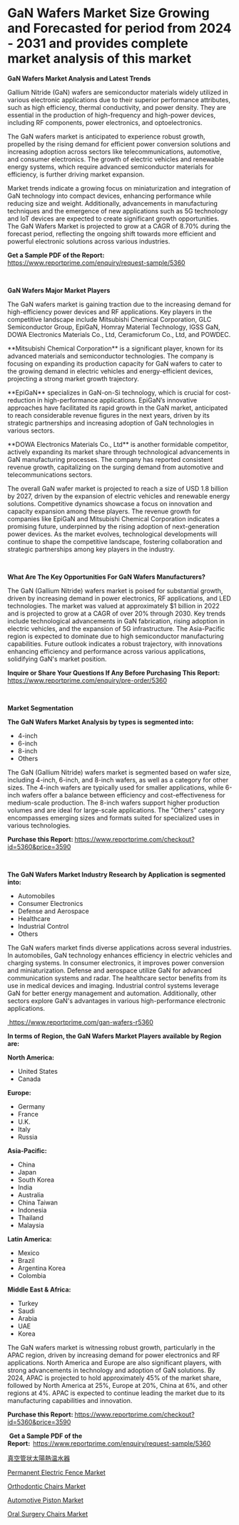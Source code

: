 <p><h1>GaN Wafers Market Size Growing and Forecasted for period from 2024 - 2031 and provides complete market analysis of this market</h1></p><p><strong>GaN Wafers Market Analysis and Latest Trends</strong></p>
<p><p>Gallium Nitride (GaN) wafers are semiconductor materials widely utilized in various electronic applications due to their superior performance attributes, such as high efficiency, thermal conductivity, and power density. They are essential in the production of high-frequency and high-power devices, including RF components, power electronics, and optoelectronics.</p><p>The GaN wafers market is anticipated to experience robust growth, propelled by the rising demand for efficient power conversion solutions and increasing adoption across sectors like telecommunications, automotive, and consumer electronics. The growth of electric vehicles and renewable energy systems, which require advanced semiconductor materials for efficiency, is further driving market expansion.</p><p>Market trends indicate a growing focus on miniaturization and integration of GaN technology into compact devices, enhancing performance while reducing size and weight. Additionally, advancements in manufacturing techniques and the emergence of new applications such as 5G technology and IoT devices are expected to create significant growth opportunities. The GaN Wafers Market is projected to grow at a CAGR of 8.70% during the forecast period, reflecting the ongoing shift towards more efficient and powerful electronic solutions across various industries.</p></p>
<p><strong>Get a Sample PDF of the Report:&nbsp;</strong> <a href="https://www.reportprime.com/enquiry/request-sample/5360">https://www.reportprime.com/enquiry/request-sample/5360</a></p>
<p>&nbsp;</p>
<p><strong>GaN Wafers Major Market Players</strong></p>
<p><p>The GaN wafers market is gaining traction due to the increasing demand for high-efficiency power devices and RF applications. Key players in the competitive landscape include Mitsubishi Chemical Corporation, GLC Semiconductor Group, EpiGaN, Homray Material Technology, IGSS GaN, DOWA Electronics Materials Co., Ltd, Ceramicforum Co., Ltd, and POWDEC. </p><p>**Mitsubishi Chemical Corporation** is a significant player, known for its advanced materials and semiconductor technologies. The company is focusing on expanding its production capacity for GaN wafers to cater to the growing demand in electric vehicles and energy-efficient devices, projecting a strong market growth trajectory.</p><p>**EpiGaN** specializes in GaN-on-Si technology, which is crucial for cost-reduction in high-performance applications. EpiGaN’s innovative approaches have facilitated its rapid growth in the GaN market, anticipated to reach considerable revenue figures in the next years, driven by its strategic partnerships and increasing adoption of GaN technologies in various sectors.</p><p>**DOWA Electronics Materials Co., Ltd** is another formidable competitor, actively expanding its market share through technological advancements in GaN manufacturing processes. The company has reported consistent revenue growth, capitalizing on the surging demand from automotive and telecommunications sectors.</p><p>The overall GaN wafer market is projected to reach a size of USD 1.8 billion by 2027, driven by the expansion of electric vehicles and renewable energy solutions. Competitive dynamics showcase a focus on innovation and capacity expansion among these players. The revenue growth for companies like EpiGaN and Mitsubishi Chemical Corporation indicates a promising future, underpinned by the rising adoption of next-generation power devices. As the market evolves, technological developments will continue to shape the competitive landscape, fostering collaboration and strategic partnerships among key players in the industry.</p></p>
<p>&nbsp;</p>
<p><strong>What Are The Key Opportunities For GaN Wafers Manufacturers?</strong></p>
<p><p>The GaN (Gallium Nitride) wafers market is poised for substantial growth, driven by increasing demand in power electronics, RF applications, and LED technologies. The market was valued at approximately $1 billion in 2022 and is projected to grow at a CAGR of over 20% through 2030. Key trends include technological advancements in GaN fabrication, rising adoption in electric vehicles, and the expansion of 5G infrastructure. The Asia-Pacific region is expected to dominate due to high semiconductor manufacturing capabilities. Future outlook indicates a robust trajectory, with innovations enhancing efficiency and performance across various applications, solidifying GaN's market position.</p></p>
<p><strong>Inquire or Share Your Questions If Any Before Purchasing This Report:</strong> <a href="https://www.reportprime.com/enquiry/pre-order/5360">https://www.reportprime.com/enquiry/pre-order/5360</a></p>
<p>&nbsp;</p>
<p><strong>Market Segmentation</strong></p>
<p><strong>The GaN Wafers Market Analysis by types is segmented into:</strong></p>
<p><ul><li>4-inch</li><li>6-inch</li><li>8-inch</li><li>Others</li></ul></p>
<p><p>The GaN (Gallium Nitride) wafers market is segmented based on wafer size, including 4-inch, 6-inch, and 8-inch wafers, as well as a category for other sizes. The 4-inch wafers are typically used for smaller applications, while 6-inch wafers offer a balance between efficiency and cost-effectiveness for medium-scale production. The 8-inch wafers support higher production volumes and are ideal for large-scale applications. The "Others" category encompasses emerging sizes and formats suited for specialized uses in various technologies.</p></p>
<p><strong>Purchase this Report:&nbsp;</strong><a href="https://www.reportprime.com/checkout?id=5360&price=3590">https://www.reportprime.com/checkout?id=5360&price=3590</a></p>
<p>&nbsp;</p>
<p><strong>The GaN Wafers Market Industry Research by Application is segmented into:</strong></p>
<p><ul><li>Automobiles</li><li>Consumer Electronics</li><li>Defense and Aerospace</li><li>Healthcare</li><li>Industrial Control</li><li>Others</li></ul></p>
<p><p>The GaN wafers market finds diverse applications across several industries. In automobiles, GaN technology enhances efficiency in electric vehicles and charging systems. In consumer electronics, it improves power conversion and miniaturization. Defense and aerospace utilize GaN for advanced communication systems and radar. The healthcare sector benefits from its use in medical devices and imaging. Industrial control systems leverage GaN for better energy management and automation. Additionally, other sectors explore GaN's advantages in various high-performance electronic applications.</p></p>
<p><a href="https://www.reportprime.com/gan-wafers-r5360">&nbsp;https://www.reportprime.com/gan-wafers-r5360</a></p>
<p><strong>In terms of Region, the GaN Wafers Market Players available by Region are:</strong></p>
<p>
    <p> <strong> North America: </strong>
        <ul>
            <li>United States</li>
            <li>Canada</li>
        </ul>
        </p> 
    <p> <strong> Europe: </strong>
        <ul>
            <li>Germany</li>
            <li>France</li>
            <li>U.K.</li>
            <li>Italy</li>
            <li>Russia</li>
        </ul>
        </p> 
    <p> <strong> Asia-Pacific: </strong>
        <ul>
            <li>China</li>
            <li>Japan</li>
            <li>South Korea</li>
            <li>India</li>
            <li>Australia</li>
            <li>China Taiwan</li>
            <li>Indonesia</li>
            <li>Thailand</li>
            <li>Malaysia</li>
        </ul>
        </p> 
    <p> <strong> Latin America: </strong>
        <ul>
            <li>Mexico</li>
            <li>Brazil</li>
            <li>Argentina Korea</li>
            <li>Colombia</li>
        </ul>
        </p> 
    <p> <strong> Middle East & Africa: </strong>
        <ul>
            <li>Turkey</li>
            <li>Saudi</li>
            <li>Arabia</li>
            <li>UAE</li>
            <li>Korea</li>
        </ul>
    </p>
    </p>
<p><p>The GaN wafers market is witnessing robust growth, particularly in the APAC region, driven by increasing demand for power electronics and RF applications. North America and Europe are also significant players, with strong advancements in technology and adoption of GaN solutions. By 2024, APAC is projected to hold approximately 45% of the market share, followed by North America at 25%, Europe at 20%, China at 6%, and other regions at 4%. APAC is expected to continue leading the market due to its manufacturing capabilities and innovation.</p></p>
<p><strong>Purchase this Report: </strong><a href="https://www.reportprime.com/checkout?id=5360&price=3590">https://www.reportprime.com/checkout?id=5360&price=3590</a></p>
<p>&nbsp;<strong>Get a Sample PDF of the Report:&nbsp;&nbsp;</strong><a href="https://www.reportprime.com/enquiry/request-sample/5360">https://www.reportprime.com/enquiry/request-sample/5360</a></p>
<p><strong></strong></p>
<p><p><a href="https://medium.com/@cleogerhold_78164/2024%E5%B9%B4%E3%81%8B%E3%82%892031%E5%B9%B4%E3%81%BE%E3%81%A7%E3%81%AE%E6%9C%9F%E9%96%93%E3%81%AB%E4%BA%88%E6%B8%AC%E3%81%95%E3%82%8C%E3%82%8B%E7%9C%9F%E7%A9%BA%E7%AE%A1%E5%9E%8B%E3%82%BD%E3%83%BC%E3%83%A9%E3%83%BC%E6%B8%A9%E6%B0%B4%E5%99%A8%E5%B8%82%E5%A0%B4%E3%81%AE%E5%8B%95%E5%90%91%E3%81%A8%E5%9C%B0%E5%9F%9F%E3%81%AE%E6%B4%9E%E5%AF%9F-4036d2122544">真空管状太陽熱温水器</a></p><p><a href="https://issuu.com/reportprime-2/docs/permanent-electric-fence-market-siz_0ff4b7244a0b4a">Permanent Electric Fence Market</a></p><p><a href="https://medium.com/@christopher.walker6564/the-global-orthodontic-chairs-market-is-a-dynamic-and-growing-industry-520c2a4c5659?postPublishedType=initial">Orthodontic Chairs Market</a></p><p><a href="https://www.linkedin.com/pulse/automotive-piston-market-size-share-trends-analysis-report-lmaqe?trackingId=8O4ZhynDQhSVeieKU21acA%3D%3D">Automotive Piston Market</a></p><p><a href="https://medium.com/@christopher.walker6564/the-oral-surgery-chairs-market-has-witnessed-significant-growth-in-recent-years-and-this-trend-c3e020d77637?postPublishedType=initial">Oral Surgery Chairs Market</a></p></p>